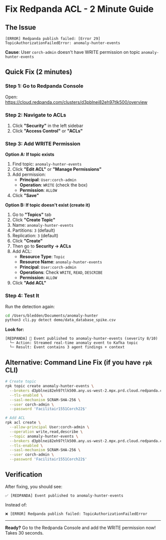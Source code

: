 # Fix Redpanda ACL - 2 Minute Guide

## The Issue
```
[ERROR] Redpanda publish failed: [Error 29] TopicAuthorizationFailedError: anomaly-hunter-events
```

**Cause**: User `corch-admin` doesn't have WRITE permission on topic `anomaly-hunter-events`

## Quick Fix (2 minutes)

### Step 1: Go to Redpanda Console
Open: https://cloud.redpanda.com/clusters/d3pblnei82eh97tlk500/overview

### Step 2: Navigate to ACLs
1. Click **"Security"** in the left sidebar
2. Click **"Access Control"** or **"ACLs"**

### Step 3: Add WRITE Permission

**Option A: If topic exists**
1. Find topic: `anomaly-hunter-events`
2. Click **"Edit ACL"** or **"Manage Permissions"**
3. Add permission:
   - **Principal**: `User:corch-admin`
   - **Operation**: `WRITE` (check the box)
   - **Permission**: `ALLOW`
4. Click **"Save"**

**Option B: If topic doesn't exist (create it)**
1. Go to **"Topics"** tab
2. Click **"Create Topic"**
3. Name: `anomaly-hunter-events`
4. Partitions: `3` (default)
5. Replication: `3` (default)
6. Click **"Create"**
7. Then go to **Security → ACLs**
8. Add ACL:
   - **Resource Type**: `Topic`
   - **Resource Name**: `anomaly-hunter-events`
   - **Principal**: `User:corch-admin`
   - **Operations**: Check `WRITE`, `READ`, `DESCRIBE`
   - **Permission**: `ALLOW`
9. Click **"Add ACL"**

### Step 4: Test It
Run the detection again:
```bash
cd /Users/bledden/Documents/anomaly-hunter
python3 cli.py detect demo/data_database_spike.csv
```

**Look for:**
```
[REDPANDA] 📡 Event published to anomaly-hunter-events (severity 8/10)
  └─ Action: Streamed real-time anomaly event to Kafka topic
  └─ Result: Event contains 3 agent findings + context
```

## Alternative: Command Line Fix (if you have `rpk` CLI)

```bash
# Create topic
rpk topic create anomaly-hunter-events \
  --brokers d3pblnei82eh97tlk500.any.us-west-2.mpx.prd.cloud.redpanda.com:9092 \
  --tls-enabled \
  --sasl-mechanism SCRAM-SHA-256 \
  --user corch-admin \
  --password 'Facilitair1551Corch22$'

# Add ACL
rpk acl create \
  --allow-principal User:corch-admin \
  --operation write,read,describe \
  --topic anomaly-hunter-events \
  --brokers d3pblnei82eh97tlk500.any.us-west-2.mpx.prd.cloud.redpanda.com:9092 \
  --tls-enabled \
  --sasl-mechanism SCRAM-SHA-256 \
  --user corch-admin \
  --password 'Facilitair1551Corch22$'
```

## Verification

After fixing, you should see:
```
✅ [REDPANDA] Event published to anomaly-hunter-events
```

Instead of:
```
❌ [ERROR] Redpanda publish failed: TopicAuthorizationFailedError
```

---

**Ready?** Go to the Redpanda Console and add the WRITE permission now! Takes 30 seconds.
